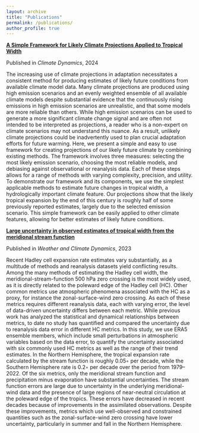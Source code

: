 ```yaml
---
layout: archive
title: "Publications"
permalink: /publications/
author_profile: true
---
```




[**A Simple Framework for Likely Climate Projections Applied to Tropical Width**](/files/likely_hc.pdf)

Published in _Climate Dynamics_, 2024

The increasing use of climate projections in adaptation necessitates a consistent method for producing estimates of likely future conditions from available climate model data. Many climate projections are produced using high emission scenarios and an evenly weighted ensemble of all available climate models despite substantial evidence that the continuously rising emissions in high emission scenarios are unrealistic, and that some models are more reliable than others. While high emission scenarios can be used to generate a more significant climate change signal and are often not intended to be interpreted as projections, a reader who is a non-expert on climate scenarios may not understand this nuance. As a result, unlikely climate projections could be inadvertently used to plan crucial adaptation efforts for future warming. Here, we present a simple and easy to use framework for creating projections of our likely future climate by combining existing methods. The framework involves three measures: selecting the most likely emission scenario, choosing the most reliable models, and debiasing against observational or reanalysis data. Each of these steps allows for a range of methods with varying complexity, precision, and utility. To demonstrate our framework and its components, we use the simplest applicable methods to estimate future changes in tropical width, a hydrologically important climate feature. Our projections show that the likely tropical expansion by the end of this century is roughly half of some previously reported estimates, largely due to the selected emission scenario. This simple framework can be easily applied to other climate features, allowing for better estimates of likely future conditions.

[**Large uncertainty in observed estimates of tropical width from the meridional stream function**](/files/hc_uncertainty.pdf)

Published in _Weather and Climate Dynamics_, 2023

Recent Hadley cell expansion rate estimates vary substantially, as a multitude of methods and reanalysis datasets yield conflicting results. Among the many methods of estimating the Hadley cell width, the meridional-stream-function 500 hPa zero crossing is the most widely used, as it is directly related to the poleward edge of the Hadley cell (HC). Other common metrics use atmospheric phenomena associated with the HC as a proxy, for instance the zonal-surface-wind zero crossing. As each of these metrics requires different reanalysis data, each with varying error, the level of data-driven uncertainty differs between each metric. While previous work has analyzed the statistical and dynamical relationships between metrics, to date no study has quantified and compared the uncertainty due to reanalysis data error in different HC metrics. In this study, we use ERA5 ensemble members, which include small perturbations in atmospheric variables based on the data error, to quantify the uncertainty associated with six commonly used HC metrics as well as the range of their trend estimates. In the Northern Hemisphere, the tropical expansion rate calculated by the stream function is roughly 0.05◦ per decade, while the Southern Hemisphere rate is 0.2◦ per decade over the period from 1979–2022. Of the six metrics, only the meridional stream function and precipitation minus evaporation have substantial uncertainties. The stream function errors are large due to uncertainty in the underlying meridional-wind data and the presence of large regions of near-neutral circulation at the poleward edge of the tropics. These errors have decreased in recent decades because of improvements in the assimilated observations. Despite these improvements, metrics which use well-observed and constrained quantities such as the zonal-surface-wind zero crossing have lower uncertainty, particularly in summer and fall in the Northern Hemisphere.
